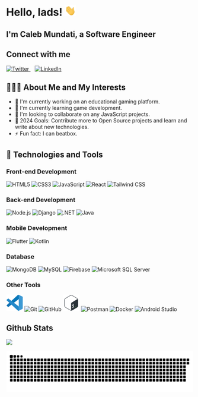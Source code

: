 # Hello, lads! <img src="./assets/wave.gif" width="30px">

## I'm Caleb Mundati, a Software Engineer

## Connect with me

<a href="https://www.twitter.com/CalebMundati/">
  <img height="50" src="https://i.pinimg.com/originals/2b/a7/17/2ba717ac010d3b9f8d26e9db4da291b8.jpg" alt="Twitter"/>
</a>&nbsp;&nbsp;
<a href="https://www.linkedin.com/in/caleb-mundati/">
  <img height="50" src="https://img.icons8.com/fluency/48/000000/linkedin.png" alt="LinkedIn"/>
</a>

## 👨🏻‍💻 About Me and My Interests

- 🔭 I'm currently working on an educational gaming platform.
- 🌱 I'm currently learning game development.
- 👯 I'm looking to collaborate on any JavaScript projects.
- 🥅 2024 Goals: Contribute more to Open Source projects and learn and write about new technologies.
- ⚡ Fun fact: I can beatbox.

## 🚀 Technologies and Tools

### Front-end Development
<img alt="HTML5" height="45" src="https://cdn.jsdelivr.net/gh/devicons/devicon/icons/html5/html5-original.svg"/> <img alt="CSS3" height="45" src="https://cdn.jsdelivr.net/gh/devicons/devicon/icons/css3/css3-original.svg"/> <img alt="JavaScript" height="45" src="https://cdn.jsdelivr.net/gh/devicons/devicon/icons/javascript/javascript-original.svg"/> <img alt="React" height="45" src="https://cdn.jsdelivr.net/gh/devicons/devicon/icons/react/react-original.svg"/> <img alt="Tailwind CSS" height="45" src="https://w7.pngwing.com/pngs/293/485/png-transparent-tailwind-css-hd-logo-thumbnail.png"/>

### Back-end Development
<img alt="Node.js" height="45" src="https://cdn.jsdelivr.net/gh/devicons/devicon/icons/nodejs/nodejs-original.svg"/> <img alt="Django" height="45" src="https://cdn.jsdelivr.net/gh/devicons/devicon/icons/django/django-plain.svg"/> <img alt=".NET" height="45" src="https://cdn.jsdelivr.net/gh/devicons/devicon/icons/dotnetcore/dotnetcore-original.svg"/> <img alt="Java" height="45" src="https://cdn.jsdelivr.net/gh/devicons/devicon/icons/java/java-original.svg"/>

### Mobile Development
<img alt="Flutter" height="45" src="https://cdn.jsdelivr.net/gh/devicons/devicon/icons/flutter/flutter-original.svg"/> <img alt="Kotlin" height="45" src="https://cdn.jsdelivr.net/gh/devicons/devicon/icons/kotlin/kotlin-original.svg"/>

### Database
<img alt="MongoDB" height="45" src="https://cdn.jsdelivr.net/gh/devicons/devicon/icons/mongodb/mongodb-original.svg"/> <img alt="MySQL" height="45" src="https://cdn.jsdelivr.net/gh/devicons/devicon/icons/mysql/mysql-original.svg"/> <img alt="Firebase" height="45" src="https://cdn.jsdelivr.net/gh/devicons/devicon/icons/firebase/firebase-plain.svg"/> <img alt="Microsoft SQL Server" height="45" src="https://cdn.jsdelivr.net/gh/devicons/devicon/icons/microsoftsqlserver/microsoftsqlserver-plain.svg"/>

### Other Tools
<img src="./assets/vs1.svg" alt="Visual Studio Code" width="45" height="45"/> <img alt="Git" height="45" src="https://cdn.jsdelivr.net/gh/devicons/devicon/icons/git/git-original.svg"/> <img alt="GitHub" height="45" src="https://user-images.githubusercontent.com/3369400/139447912-e0f43f33-6d9f-45f8-be46-2df5bbc91289.png"/> <img src="./assets/bash.svg" alt="Bash" width="45" height="45"/> <img alt="Postman" height="45" src="https://cdn.jsdelivr.net/gh/devicons/devicon/icons/postman/postman-original.svg"/> <img alt="Docker" height="45" src="https://cdn.jsdelivr.net/gh/devicons/devicon/icons/docker/docker-original.svg"/> <img alt="Android Studio" height="45" src="https://cdn.jsdelivr.net/gh/devicons/devicon/icons/androidstudio/androidstudio-original.svg"/>

## Github Stats

![](https://github-readme-streak-stats.herokuapp.com/?user=MundatiC&stroke=ffffff&background=0f172a&ring=0891b2&fire=0891b2&currStreakNum=ffffff&currStreakLabel=0891b2&sideNums=ffffff&sideLabels=ffffff&dates=ffffff&hide_border=true)

![Snake animation](https://github.com/MundatiC/MundatiC/blob/output/github-contribution-grid-snake.svg)
